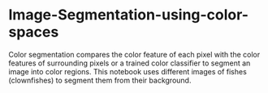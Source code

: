 # Image-Segmentation-using-color-spaces
Color segmentation compares the color feature of each pixel with the color features of surrounding pixels or a trained color classifier to segment an image into color regions. This notebook uses different images of fishes (clownfishes) to segment them from their background.
